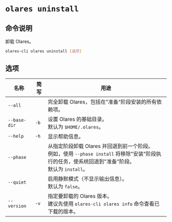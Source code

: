 # `olares uninstall`

## 命令说明
卸载 Olares。

```bash
olares-cli olares uninstall [选项]
```

## 选项

| 名称                 | 简写 | 用途                                                                                                     |
|--------------|-----------|--------------------------------------------------------------------------------------------------------|
| `--all`      |           | 完全卸载 Olares，包括在"准备"阶段安装的所有依赖项。                                                                         |
| `--base-dir`         | `-b`      | 设置 Olares 的基础目录。<br>默认为 `$HOME/.olares`。                                                               |
| `--help`             | `-h`      | 显示帮助信息。                                                                                                |
| `--phase`    |           | 从指定阶段卸载 Olares 并回退到前一个阶段。 <br> 例如，使用 `--phase install` 将移除"安装"阶段执行的任务，使系统回退到"准备"阶段。<br> 默认为 `install`。 |
| `--quiet`    |           | 启用静默模式（不显示输出信息）。 <br> 默认为 `false`。                                                                     |
| `--version`  | `-v`      | 指定要卸载的 Olares 版本。<br>建议先使用 `olares-cli olares info` 命令查看已下载的版本。                                        |
